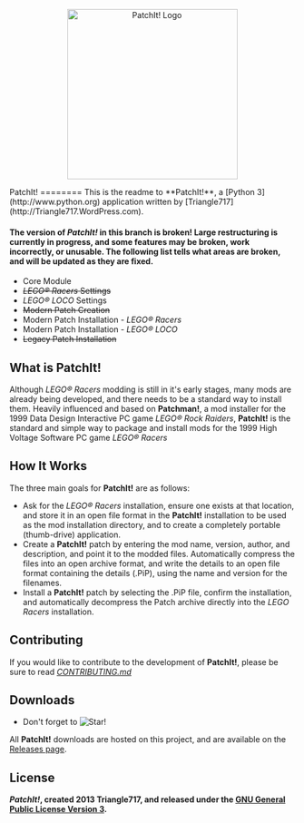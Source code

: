 <p align="center">
  <img src="https://raw.github.com/le717/PatchIt/master/Icons/PatchItLogo.png" height="300" alt="PatchIt! Logo"/>
</p>
PatchIt! 
========
This is the readme to **PatchIt!**, a [Python 3](http://www.python.org) application written by [Triangle717](http://Triangle717.WordPress.com).


#### The version of _PatchIt!_ in this branch is broken! Large restructuring is currently in progress, and some features may be broken, work incorrectly, or unusable. The following list tells what areas are broken, and will be updated as they are fixed. ####

* Core Module
* ~~_LEGO® Racers_ Settings~~
* _LEGO® LOCO_ Settings
* ~~Modern Patch Creation~~
* Modern Patch Installation - _LEGO® Racers_
* Modern Patch Installation - _LEGO® LOCO_
* ~~Legacy Patch Installation~~


What is PatchIt!
---------------
Although _LEGO® Racers_ modding is still in it's early stages, many mods are already being developed, and there 
needs to be a standard way to install them. Heavily influenced and based on **Patchman!**, a mod installer for 
the 1999 Data Design Interactive PC game _LEGO® Rock Raiders_, **PatchIt!** is the standard and simple way to
package and install mods for the 1999 High Voltage Software PC game _LEGO® Racers_

How It Works
------------
The three main goals for **PatchIt!** are as follows:

* Ask for the _LEGO® Racers_ installation, ensure one exists at that location, and store it in an open file format in the **PatchIt!** installation to be used 
as the mod installation directory, and to create a completely portable (thumb-drive) application.
* Create a **PatchIt!** patch by entering the mod name, version, author, and description, and point it to the modded files. Automatically compress the files 
into an open archive format, and write the details to an open file format containing the details (.PiP), using the name and version for the filenames.
* Install a **PatchIt!** patch by selecting the .PiP file, confirm the installation, and automatically decompress the Patch archive directly into the *LEGO 
Racers* installation.

Contributing
------------
If you would like to contribute to the development of **PatchIt!**, please be sure to read [*CONTRIBUTING.md*](Documentation/CONTRIBUTING.md)

Downloads
---------
* Don't forget to ![Star!](http://i81.servimg.com/u/f81/16/33/06/11/star11.png)

All **PatchIt!** downloads are hosted on this project, and are available on the [Releases page](https://github.com/le717/PatchIt/releases).

License
-------
***PatchIt!*, created 2013 Triangle717, and released under the [GNU General Public License Version 3](http://www.gnu.org/licenses/gpl-3.0-standalone.html).**

